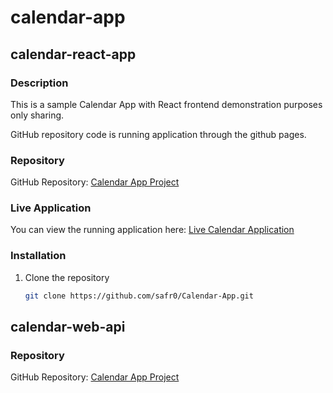 # calendar-app

## calendar-react-app
### Description
This is a sample Calendar App with React frontend demonstration purposes only sharing. 

GitHub repository code is running application through the github pages. 

### Repository
GitHub Repository: [Calendar App Project](https://github.com/safr0/Calendar-App)

### Live Application
You can view the running application here: [Live Calendar Application](https://safr0.github.io/Calendar-App)

### Installation
1. Clone the repository
   ```bash
   git clone https://github.com/safr0/Calendar-App.git

<!-- TODO add readme sections  -->

## calendar-web-api
### Repository
GitHub Repository: [Calendar App Project](https://github.com/safr0/Calendar-App)

